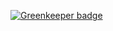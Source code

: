 
[![Greenkeeper badge](https://badges.greenkeeper.io/Cyber4All/outcome-suggestion-service.svg)](https://greenkeeper.io/)
